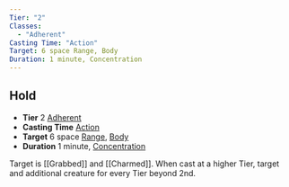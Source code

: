 ```yaml
---
Tier: "2"
Classes:
  - "Adherent"
Casting Time: "Action"
Target: 6 space Range, Body
Duration: 1 minute, Concentration
---
```

## Hold
- **Tier** 2 [Adherent](app://obsidian.md/SRD/Archetypes/Adherent.md)
- **Casting Time** [Action](app://obsidian.md/SRD/Glossary/Action.md)
- **Target** 6 space [Range](app://obsidian.md/Range), [Body](app://obsidian.md/Body)
- **Duration** 1 minute, [Concentration](app://obsidian.md/Concentration)

Target is [[Grabbed]] and [[Charmed]]. When cast at a higher Tier, target and additional creature for every Tier beyond 2nd.